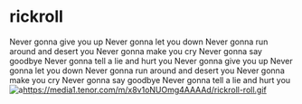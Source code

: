 # rickroll
Never gonna give you up Never gonna let you down Never gonna run around and desert you Never gonna make you cry Never gonna say goodbye Never gonna tell a lie and hurt you Never gonna give you up Never gonna let you down Never gonna run around and desert you Never gonna make you cry Never gonna say goodbye Never gonna tell a lie and hurt you
![a](https://media1.tenor.com/m/x8v1oNUOmg4AAAAd/rickroll-roll.gif)https://media1.tenor.com/m/x8v1oNUOmg4AAAAd/rickroll-roll.gif

